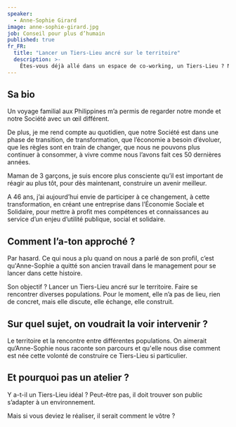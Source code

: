 ```yaml
---
speaker:
  - Anne-Sophie Girard
image: anne-sophie-girard.jpg
job: Conseil pour plus d’humain
published: true
fr_FR:
  title: "Lancer un Tiers-Lieu ancré sur le territoire"
  description: >-
    Êtes-vous déjà allé dans un espace de co-working, un Tiers-Lieu ? N’avez-vous pas eu envie de rencontrer vos voisins… d’autres personnes que celles qui font le même métier que vous ?
---
```


## Sa bio

Un voyage familial aux Philippines m’a permis de regarder notre monde et notre Société avec un œil différent.

De plus, je me rend compte au quotidien, que notre Société est dans une phase de transition, de transformation, que l’économie a besoin d’évoluer, que les règles sont en train de changer, que nous ne pouvons plus continuer à consommer, à vivre comme nous l’avons fait ces 50 dernières années.

Maman de 3 garçons, je suis encore plus consciente qu’il est important de réagir au plus tôt, pour dès maintenant, construire un avenir meilleur.

A 46 ans, j’ai aujourd’hui envie de participer à ce changement, à cette transformation, en créant une entreprise dans l’Économie Sociale et Solidaire, pour mettre à profit mes compétences et connaissances au service d’un enjeu d’utilité publique, social et solidaire.

## Comment l’a-ton approché ?

Par hasard. Ce qui nous a plu quand on nous a parlé de son profil, c’est qu'Anne-Sophie a quitté son ancien travail dans le management pour se lancer dans cette histoire.

Son objectif ? Lancer un Tiers-Lieu ancré sur le territoire. Faire se rencontrer diverses populations. Pour le moment, elle n’a pas de lieu, rien de concret, mais elle discute, elle échange, elle construit.

## Sur quel sujet, on voudrait la voir intervenir ?

Le territoire et la rencontre entre différentes populations. On aimerait qu‘Anne-Sophie nous raconte son parcours et qu'elle nous dise comment est née cette volonté de construire ce Tiers-Lieu si particulier.

## Et pourquoi pas un atelier ?

Y a-t-il un Tiers-Lieu idéal ? Peut-être pas, il doit trouver son public s’adapter à un environnement.

Mais si vous deviez le réaliser, il serait comment le vôtre ?
